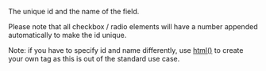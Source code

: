 The unique id and the name of the field.

Please note that all checkbox / radio elements will have a number appended automatically to make the id unique.

Note: if you have to specify id and name differently, use [html()](#html) to create your own tag as this is out of the standard use case.
